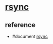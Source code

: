 # [rsync](https://github.com/RsyncProject/rsync)

## reference

- #document [rsync](https://download.samba.org/pub/rsync/rsync.1)
